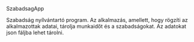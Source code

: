 SzabadsagApp

Szabadság nyílvántartó program. Az alkalmazás, amellett, hogy rögzíti az
alkalmazottak adatai, tárolja munkaidőt és a szabadságokat.
Az adatokat json fáljba lehet tárolni.